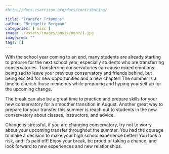 ```yaml
---
#http://docs.csartisan.org/docs/contributing/

title: "Transfer Triumphs"
author: "Bridgette Bergman"
categories: [ misc ]
image: ./assets/images/posts/none/1.jpg
imagecred: ""
tags: []
---
```

With the school year coming to an end, many students are already starting to prepare for the next school year, especially students who are transferring conservatories. Transferring conservatories can cause mixed emotions: being sad to leave your previous conservatory and friends behind, but being excited for new opportunities and a new chapter! The summer is a time to cherish those memories while preparing and hyping yourself up for the upcoming change.

The break can also be a great time to practice and prepare skills for your new conservatory for a smoother transition in August. Another great way to prepare for your transfer this summer is reach out to students in the new conservatory about classes, instructors, and advice. 

Change is stressful, if you are changing conservatory, try not to worry about your upcoming transfer throughout the summer. You had the courage to make a decision to make your high school experience better! You took a risk, and it’s paid off! Enjoy your break, be proud of taking a chance, and look forward to new experiences and new relationships.